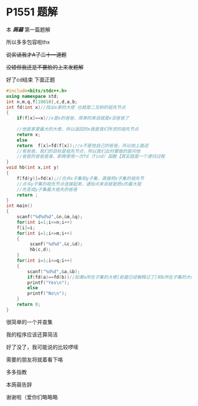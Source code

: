 # P1551 题解

本 _**蒟蒻**_ 第一篇题解

所以多多包容啦thx

~~说实话我才A了二十一道题~~

~~没错但我还是不要脸的上来发题解~~

好了cd结束   下面正题
```cpp
#include<bits/stdc++.h>
using namespace std;
int n,m,q,f[10010],c,d,a,b;
int fd(int x)//找出x家的大佬 也就是二叉树的祖先节点
{
	if(f[x]==x)//x是x的爸爸，简单的来说就是x没爸爸了
    
    //他是家里最大的大佬，所以返回的x就是我们所求的祖先节点
	return x;
	else 
	return  f[x]=fd(f[x]);//x不是他自己的爸爸，所以他上面还
    //有爸爸，我们的目标是祖先节点，所以我们此时要做的是问他
    //爸爸的爸爸是谁，即再使用一次fd（find）函数【其实就是一个递归过程
}
void hb(int x,int y)
{
	f[fd(y)]=fd(x);//合并x子集和y子集，直接把x子集的祖先节
    //点与y子集的祖先节点连接起来，通俗点来说就是把x的最大祖
    //先变成y子集最大祖先的爸爸
	return ;
}
int main()
{
	scanf("%d%d%d",&n,&m,&q);
	for(int i=1;i<=n;i++)
	f[i]=i;
	for(int i=1;i<=m;i++)
	{
	     scanf("%d%d",&c,&d);
	     hb(c,d);
	}
	for(int i=1;i<=q;i++)
	{
		scanf("%d%d",&a,&b);
		if(fd(a)==fd(b))//如果a所在子集的大佬[前面已经解释过了]和b所在子集的大佬一样，即可知a和b在同一个集合
		printf("Yes\n");
		else
		printf("No\n");
	}
	return 0;
}
```
很简单的一个并查集

我的程序应该还算简洁

好了没了，我可能说的比较啰嗦

需要的朋友将就着看下咯

多多指教

本蒟蒻告辞

谢谢啦（爱你们略略略